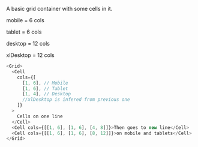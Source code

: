A basic grid container with some cells in it.

mobile = 6 cols

tablet = 6 cols

desktop = 12 cols

xlDesktop = 12 cols

```js
<Grid>
  <Cell
    cols={[
      [1, 6], // Mobile
      [1, 6], // Tablet
      [1, 4], // Desktop
      //xlDesktop is infered from previous one
    ]}
  >
    Cells on one line
  </Cell>
  <Cell cols={[[1, 6], [1, 6], [4, 8]]}>Then goes to new line</Cell>
  <Cell cols={[[1, 6], [1, 6], [8, 12]]}>on mobile and tablets</Cell>
</Grid>
```
